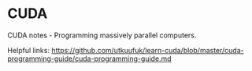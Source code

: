 # CUDA
CUDA notes - Programming massively parallel computers.

Helpful links:
https://github.com/utkuufuk/learn-cuda/blob/master/cuda-programming-guide/cuda-programming-guide.md
